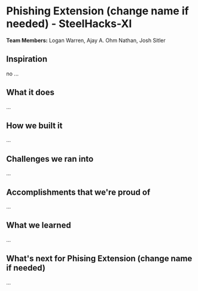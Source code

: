 # Phishing Extension (change name if needed) - SteelHacks-XI
**Team Members:** Logan Warren, Ajay A. Ohm Nathan, Josh Sitler

## Inspiration
no
...
## What it does
...
## How we built it
...
## Challenges we ran into
...
## Accomplishments that we're proud of
...
## What we learned
...
## What's next for Phising Extension (change name if needed)
...
